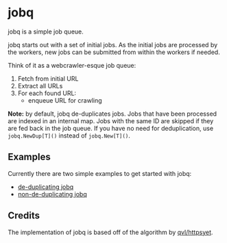 # jobq

jobq is a simple job queue.

jobq starts out with a set of initial jobs. As the initial jobs are processed by
the workers, new jobs can be submitted from within the workers if needed.

Think of it as a webcrawler-esque job queue:

1. Fetch from initial URL
2. Extract all URLs
3. For each found URL:
   - enqueue URL for crawling

**Note:** by default, jobq de-duplicates jobs. Jobs that have been processed are
indexed in an internal map. Jobs with the same ID are
skipped if they are fed back in the job queue. If you have no need for
deduplication, use `jobq.NewDup[T]()` instead of `jobq.New[T]()`.

## Examples

Currently there are two simple examples to get started with jobq:

- [de-duplicating jobq](examples/dedup/example.go)
- [non-de-duplicating jobq](examples/dup/example.go)

## Credits

The implementation of jobq is based off of the algorithm by [qvl/httpsyet](https://github.com/qvl/httpsyet).
